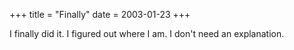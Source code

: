 +++
title = "Finally"
date = 2003-01-23
+++

I finally did it. I figured out where I am. I don't need an explanation.